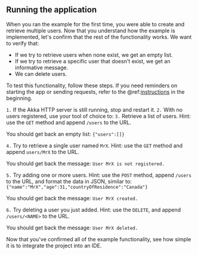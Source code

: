 Running the application
-----------------------

When you ran the example for the first time, you were able to create and retrieve multiple users. Now that you understand how the example is implemented, let's confirm that the rest of the functionality works. We want to verify that:

* If we try to retrieve users when none exist, we get an empty list.
* If we try to retrieve a specific user that doesn't exist, we get an informative message.
* We can delete users.

To test this functionality, follow these steps. If you need reminders on starting the app or sending requests, refer to the @ref:[instructions](index.md#exercising-the-example) in the beginning.

`1.` If the Akka HTTP server is still running, stop and restart it.
`2.` With no users registered, use your tool of choice to:
`3.` Retrieve a list of users. Hint: use the `GET` method and append `/users` to the URL.

You should get back an empty list: `{"users":[]}`

`4.` Try to retrieve a single user named `MrX`. Hint: use the `GET` method and append `users/MrX` to the URL.

You should get back the message: `User MrX is not registered.`

`5.` Try adding one or more users. Hint: use the `POST` method, append `/users` to the URL, and format the data in JSON, similar to: `{"name":"MrX","age":31,"countryOfResidence":"Canada"}`

You should get back the message: `User MrX created.`

`6.` Try deleting a user you just added. Hint: use the `DELETE`, and append `/users/<NAME>` to the URL.

You should get back the message: `User MrX deleted.`

Now that you've confirmed all of the example functionality, see how simple it is to integrate the project into an IDE.
